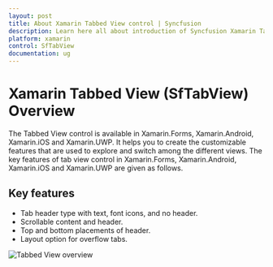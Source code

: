 ```yaml
---
layout: post
title: About Xamarin Tabbed View control | Syncfusion
description: Learn here all about introduction of Syncfusion Xamarin Tabbed View (SfTabView) control, its elements and more.
platform: xamarin
control: SfTabView
documentation: ug
---
```


# Xamarin Tabbed View (SfTabView) Overview

The Tabbed View control is available in Xamarin.Forms, Xamarin.Android, Xamarin.iOS and Xamarin.UWP. It helps you to create the customizable features that are used to explore and switch among the different views. The key features of tab view control in Xamarin.Forms, Xamarin.Android, Xamarin.iOS and Xamarin.UWP are given as follows.

## Key features

* Tab header type with text, font icons, and no header.  
* Scrollable content and header.
* Top and bottom placements of header.
* Layout option for overflow tabs.

![Tabbed View overview](images/Overview/xamarin_forms_tabview.png)